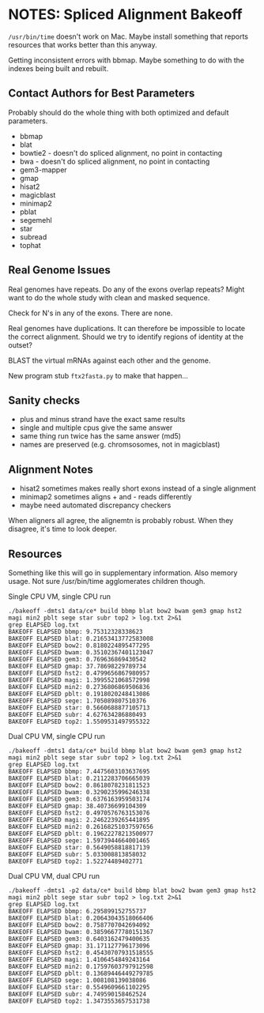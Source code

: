 NOTES: Spliced Alignment Bakeoff
================================

`/usr/bin/time` doesn't work on Mac. Maybe install something that reports
resources that works better than this anyway.

Getting inconsistent errors with bbmap. Maybe something to do with the indexes
being built and rebuilt.

## Contact Authors for Best Parameters ##

Probably should do the whole thing with both optimized and default parameters.

- bbmap
- blat
- bowtie2 - doesn't do spliced alignment, no point in contacting
- bwa - doesn't do spliced alignment, no point in contacting
- gem3-mapper
- gmap
- hisat2
- magicblast
- minimap2
- pblat
- segemehl
- star
- subread
- tophat

## Real Genome Issues ##

Real genomes have repeats. Do any of the exons overlap repeats? Might want to
do the whole study with clean and masked sequence.

Check for N's in any of the exons. There are none.

Real genomes have duplications. It can therefore be impossible to locate the
correct alignment. Should we try to identify regions of identity at the outset?

BLAST the virtual mRNAs against each other and the genome.

New program stub `ftx2fasta.py` to make that happen...

## Sanity checks ##

- plus and minus strand have the exact same results
- single and multiple cpus give the same answer
- same thing run twice has the same answer (md5)
- names are preserved (e.g. chromsosomes, not in magicblast)

## Alignment Notes ##

- hisat2 sometimes makes really short exons instead of a single alignment
- minimap2 sometimes aligns + and - reads differently
- maybe need automated discrepancy checkers

When aligners all agree, the alignemtn is probably robust. When they disagree,
it's time to look deeper.


## Resources ##

Something like this will go in supplementary information. Also memory usage.
Not sure /usr/bin/time agglomerates children though.

Single CPU VM, single CPU run

```
./bakeoff -dmts1 data/ce* build bbmp blat bow2 bwam gem3 gmap hst2 magi min2 pblt sege star subr top2 > log.txt 2>&1
grep ELAPSED log.txt
BAKEOFF ELAPSED bbmp: 9.75312328338623
BAKEOFF ELAPSED blat: 0.21653413772583008
BAKEOFF ELAPSED bow2: 0.8180224895477295
BAKEOFF ELAPSED bwam: 0.35102367401123047
BAKEOFF ELAPSED gem3: 0.769636869430542
BAKEOFF ELAPSED gmap: 37.78698229789734
BAKEOFF ELAPSED hst2: 0.4799656867980957
BAKEOFF ELAPSED magi: 1.3995521068572998
BAKEOFF ELAPSED min2: 0.2736806869506836
BAKEOFF ELAPSED pblt: 0.1918020248413086
BAKEOFF ELAPSED sege: 1.705089807510376
BAKEOFF ELAPSED star: 0.5660688877105713
BAKEOFF ELAPSED subr: 4.627634286880493
BAKEOFF ELAPSED top2: 1.5509531497955322
```

Dual CPU VM, single CPU run

```
./bakeoff -dmts1 data/ce* build bbmp blat bow2 bwam gem3 gmap hst2 magi min2 pblt sege star subr top2 > log.txt 2>&1
grep ELAPSED log.txt
BAKEOFF ELAPSED bbmp: 7.4475603103637695
BAKEOFF ELAPSED blat: 0.2112283706665039
BAKEOFF ELAPSED bow2: 0.8618078231811523
BAKEOFF ELAPSED bwam: 0.3290235996246338
BAKEOFF ELAPSED gem3: 0.6376163959503174
BAKEOFF ELAPSED gmap: 38.40736699104309
BAKEOFF ELAPSED hst2: 0.4970576763153076
BAKEOFF ELAPSED magi: 2.2462239265441895
BAKEOFF ELAPSED min2: 0.26168251037597656
BAKEOFF ELAPSED pblt: 0.19622278213500977
BAKEOFF ELAPSED sege: 1.5973944664001465
BAKEOFF ELAPSED star: 0.5649058818817139
BAKEOFF ELAPSED subr: 5.033008813858032
BAKEOFF ELAPSED top2: 1.52274489402771
```


Dual CPU VM, dual CPU run

```
./bakeoff -dmts1 -p2 data/ce* build bbmp blat bow2 bwam gem3 gmap hst2 magi min2 pblt sege star subr top2 > log.txt 2>&1
grep ELAPSED log.txt
BAKEOFF ELAPSED bbmp: 6.295899152755737
BAKEOFF ELAPSED blat: 0.20643043518066406
BAKEOFF ELAPSED bow2: 0.7587707042694092
BAKEOFF ELAPSED bwam: 0.38596677780151367
BAKEOFF ELAPSED gem3: 0.6403162479400635
BAKEOFF ELAPSED gmap: 31.171127796173096
BAKEOFF ELAPSED hst2: 0.45430707931518555
BAKEOFF ELAPSED magi: 1.4106454849243164
BAKEOFF ELAPSED min2: 0.17597603797912598
BAKEOFF ELAPSED pblt: 0.13689446449279785
BAKEOFF ELAPSED sege: 1.008108139038086
BAKEOFF ELAPSED star: 0.5549609661102295
BAKEOFF ELAPSED subr: 4.749590158462524
BAKEOFF ELAPSED top2: 1.3473553657531738
```
